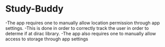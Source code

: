 # Study-Buddy

-The app requires one to manually allow location permission through app settings.
-This is done in order to correctly track the user in order to determe if at dirac library.
-The app also requires one to manually allow access to storage through app settings